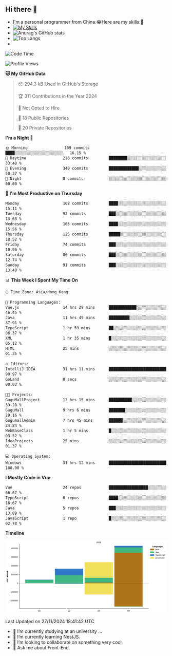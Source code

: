 ## Hi there 👋
- I'm a personal programmer from China.😂Here are my skills:🤔
- [![My Skills](https://skillicons.dev/icons?i=js,html,css,vue,typescript,java,golang)](https://skillicons.dev)
- ![Anurag's GitHub stats](https://github-readme-stats.vercel.app/api?username=FluffyChi-Xing&count_private=true&show_icons=true&theme=radical)
- ![Top Langs](https://github-readme-stats.vercel.app/api/top-langs/?username=FluffyChi-Xing)
- <!--START_SECTION:waka-->
![Code Time](http://img.shields.io/badge/Code%20Time-848%20hrs%2040%20mins-blue)

![Profile Views](http://img.shields.io/badge/Profile%20Views-10-blue)

**🐱 My GitHub Data** 

> 📦 294.3 kB Used in GitHub's Storage 
 > 
> 🏆 311 Contributions in the Year 2024
 > 
> 🚫 Not Opted to Hire
 > 
> 📜 18 Public Repositories 
 > 
> 🔑 20 Private Repositories 
 > 
**I'm a Night 🦉** 

```text
🌞 Morning                109 commits         ████░░░░░░░░░░░░░░░░░░░░░   16.15 % 
🌆 Daytime                226 commits         ████████░░░░░░░░░░░░░░░░░   33.48 % 
🌃 Evening                340 commits         █████████████░░░░░░░░░░░░   50.37 % 
🌙 Night                  0 commits           ░░░░░░░░░░░░░░░░░░░░░░░░░   00.00 % 
```
📅 **I'm Most Productive on Thursday** 

```text
Monday                   102 commits         ████░░░░░░░░░░░░░░░░░░░░░   15.11 % 
Tuesday                  92 commits          ███░░░░░░░░░░░░░░░░░░░░░░   13.63 % 
Wednesday                105 commits         ████░░░░░░░░░░░░░░░░░░░░░   15.56 % 
Thursday                 125 commits         █████░░░░░░░░░░░░░░░░░░░░   18.52 % 
Friday                   74 commits          ███░░░░░░░░░░░░░░░░░░░░░░   10.96 % 
Saturday                 86 commits          ███░░░░░░░░░░░░░░░░░░░░░░   12.74 % 
Sunday                   91 commits          ███░░░░░░░░░░░░░░░░░░░░░░   13.48 % 
```


📊 **This Week I Spent My Time On** 

```text
🕑︎ Time Zone: Asia/Hong_Kong

💬 Programming Languages: 
Vue.js                   14 hrs 29 mins      ████████████░░░░░░░░░░░░░   46.45 % 
Java                     11 hrs 49 mins      █████████░░░░░░░░░░░░░░░░   37.91 % 
TypeScript               1 hr 59 mins        ██░░░░░░░░░░░░░░░░░░░░░░░   06.37 % 
XML                      1 hr 35 mins        █░░░░░░░░░░░░░░░░░░░░░░░░   05.12 % 
HTML                     25 mins             ░░░░░░░░░░░░░░░░░░░░░░░░░   01.35 % 

🔥 Editors: 
IntelliJ IDEA            31 hrs 11 mins      █████████████████████████   99.97 % 
GoLand                   0 secs              ░░░░░░░░░░░░░░░░░░░░░░░░░   00.03 % 

🐱‍💻 Projects: 
GuguMallProject          12 hrs 15 mins      ██████████░░░░░░░░░░░░░░░   39.28 % 
GuguMall                 9 hrs 6 mins        ███████░░░░░░░░░░░░░░░░░░   29.16 % 
GugumallAdmin            7 hrs 45 mins       ██████░░░░░░░░░░░░░░░░░░░   24.84 % 
WebBaseClass             1 hr 5 mins         █░░░░░░░░░░░░░░░░░░░░░░░░   03.52 % 
IdeaProjects             25 mins             ░░░░░░░░░░░░░░░░░░░░░░░░░   01.37 % 

💻 Operating System: 
Windows                  31 hrs 12 mins      █████████████████████████   100.00 % 
```

**I Mostly Code in Vue** 

```text
Vue                      24 repos            █████████████████░░░░░░░░   66.67 % 
TypeScript               6 repos             ████░░░░░░░░░░░░░░░░░░░░░   16.67 % 
Java                     5 repos             ███░░░░░░░░░░░░░░░░░░░░░░   13.89 % 
JavaScript               1 repo              █░░░░░░░░░░░░░░░░░░░░░░░░   02.78 % 
```



**Timeline**

![Lines of Code chart](https://raw.githubusercontent.com/FluffyChi-Xing/FluffyChi-Xing/main/assets/bar_graph.png)


 Last Updated on 27/11/2024 18:41:42 UTC
<!--END_SECTION:waka-->
- 🔭 I’m currently studying at an university ...
- 🌱 I’m currently learning NestJS.
- 👯 I’m looking to collaborate on something very cool.
- 💬 Ask me about Front-End.
